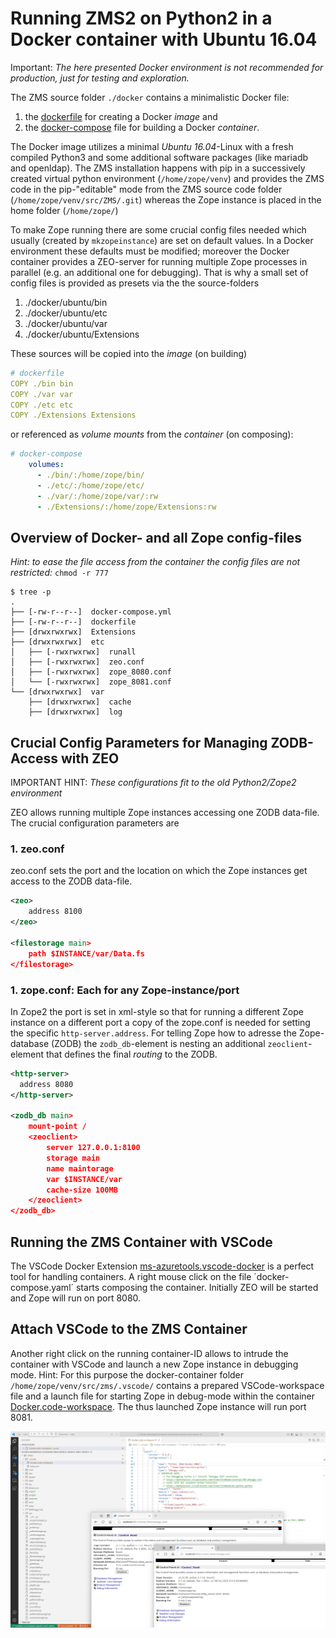 # Running ZMS2 on Python2 in a Docker container with Ubuntu 16.04

Important: *The here presented Docker environment is not recommended for production, just for testing and exploration.*

The ZMS source folder `./docker` contains a minimalistic Docker file: 
1. the [dockerfile](https://github.com/zms-publishing/ZMS2/blob/master/docker/ubuntu/dockerfile) for creating a Docker *image* and 
2. the [docker-compose](https://github.com/zms-publishing/ZMS/blob/master/docker/ubuntu/docker-compose.yml) file for building a Docker *container*.

The Docker image utilizes a minimal *Ubuntu 16.04*-Linux with a fresh compiled Python3 and some additional software packages (like mariadb and openldap). The ZMS installation happens with pip in a successively created virtual python environment (`/home/zope/venv`) and provides the ZMS code in the pip-"editable" mode from the ZMS source code folder (`/home/zope/venv/src/ZMS/.git`) whereas the Zope instance is placed in the home folder (`/home/zope/`)

To make Zope running there are some crucial config files needed which usually (created by `mkzopeinstance`) are set on default values. In a Docker environment these defaults must be modified; moreover the Docker container provides a ZEO-server for running multiple Zope processes in parallel (e.g. an additional one for debugging). That is why a small set of config files is provided as presets via the the source-folders
1. ./docker/ubuntu/bin
2. ./docker/ubuntu/etc
3. ./docker/ubuntu/var
4. ./docker/ubuntu/Extensions

These sources will be copied into the *image* (on building) 
```yaml
# dockerfile
COPY ./bin bin
COPY ./var var
COPY ./etc etc
COPY ./Extensions Extensions
```
or referenced as *volume mounts* from the *container* (on composing):
```yaml
# docker-compose
    volumes:
      - ./bin/:/home/zope/bin/
      - ./etc/:/home/zope/etc/
      - ./var/:/home/zope/var/:rw
      - ./Extensions/:/home/zope/Extensions:rw
```

## Overview of Docker- and all Zope config-files

*Hint: to ease the file access from the container the config files are not restricted:* `chmod -r 777`
```
$ tree -p
.
├── [-rw-r--r--]  docker-compose.yml
├── [-rw-r--r--]  dockerfile
├── [drwxrwxrwx]  Extensions
├── [drwxrwxrwx]  etc
│   ├── [-rwxrwxrwx]  runall
│   ├── [-rwxrwxrwx]  zeo.conf
│   ├── [-rwxrwxrwx]  zope_8080.conf
│   └── [-rwxrwxrwx]  zope_8081.conf
└── [drwxrwxrwx]  var
    ├── [drwxrwxrwx]  cache
    ├── [drwxrwxrwx]  log
```

## Crucial Config Parameters for Managing ZODB-Access with ZEO 

IMPORTANT HINT: _These configurations fit to the old Python2/Zope2 environment_

ZEO allows running multiple Zope instances accessing one ZODB data-file. The crucial configuration parameters are

### 1. zeo.conf

zeo.conf sets the port and the location on which the Zope instances get access to the ZODB data-file.

```xml
<zeo>
    address 8100
</zeo>

<filestorage main>
    path $INSTANCE/var/Data.fs
</filestorage>
```

### 1. zope.conf: Each for any Zope-instance/port 

In Zope2 the port is set in xml-style so that for running a different Zope instance on a different port a copy of the  zope.conf is needed for setting the specific  `http-server.address`.
For telling Zope how to adresse the Zope-database (ZODB) the `zodb_db`-element is nesting an additional `zeoclient`-element that defines the final _routing_ to the ZODB. 

```xml
<http-server>
  address 8080
</http-server>

<zodb_db main>
    mount-point /
    <zeoclient>
        server 127.0.0.1:8100
        storage main
        name maintorage
        var $INSTANCE/var
        cache-size 100MB
    </zeoclient>
</zodb_db>
```


## Running the ZMS Container with VSCode

The VSCode Docker Extension [ms-azuretools.vscode-docker](https://marketplace.visualstudio.com/items?itemName=ms-azuretools.vscode-docker) is a perfect tool for handling containers. A right mouse click on the file ´docker-compose.yaml´ starts composing the container. Initially ZEO will be started and Zope will run on port 8080.


## Attach VSCode to the ZMS Container
Another right click on the running container-ID allows to intrude the container with VSCode and launch a new Zope instance in debugging mode. 
Hint: For this purpose the docker-container folder `/home/zope/venv/src/zms/.vscode/` contains a prepared VSCode-workspace file and a launch file for starting Zope in debug-mode within the container [Docker.code-workspace](../../.vscode/Docker.code-workspace). The thus launched Zope instance will run port 8081.

![Attach VSCode to the ZMS Container](../../doc/images/zeo_in_docker.png)

